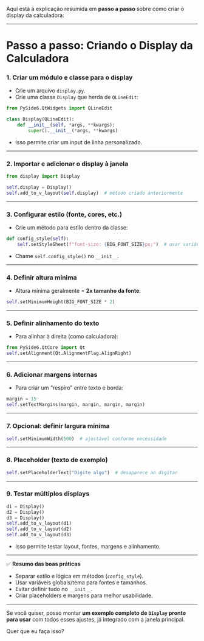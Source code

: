 Aqui está a explicação resumida em **passo a passo** sobre como criar o display da calculadora:

---

# Passo a passo: Criando o Display da Calculadora

### 1. Criar um módulo e classe para o display

* Crie um arquivo `display.py`.
* Crie uma classe `Display` que herda de `QLineEdit`:

```python
from PySide6.QtWidgets import QLineEdit

class Display(QLineEdit):
    def __init__(self, *args, **kwargs):
        super().__init__(*args, **kwargs)
```

* Isso permite criar um input de linha personalizado.

---

### 2. Importar e adicionar o display à janela

```python
from display import Display

self.display = Display()
self.add_to_v_layout(self.display)  # método criado anteriormente
```

---

### 3. Configurar estilo (fonte, cores, etc.)

* Crie um método para estilo dentro da classe:

```python
def config_style(self):
    self.setStyleSheet(f"font-size: {BIG_FONT_SIZE}px;")  # usar variável do tema
```

* Chame `self.config_style()` no `__init__`.

---

### 4. Definir altura mínima

* Altura mínima geralmente = **2x tamanho da fonte**:

```python
self.setMinimumHeight(BIG_FONT_SIZE * 2)
```

---

### 5. Definir alinhamento do texto

* Para alinhar à direita (como calculadora):

```python
from PySide6.QtCore import Qt
self.setAlignment(Qt.AlignmentFlag.AlignRight)
```

---

### 6. Adicionar margens internas

* Para criar um “respiro” entre texto e borda:

```python
margin = 15
self.setTextMargins(margin, margin, margin, margin)
```

---

### 7. Opcional: definir largura mínima

```python
self.setMinimumWidth(500)  # ajustável conforme necessidade
```

---

### 8. Placeholder (texto de exemplo)

```python
self.setPlaceholderText("Digite algo")  # desaparece ao digitar
```

---

### 9. Testar múltiplos displays

```python
d1 = Display()
d2 = Display()
d3 = Display()
self.add_to_v_layout(d1)
self.add_to_v_layout(d2)
self.add_to_v_layout(d3)
```

* Isso permite testar layout, fontes, margens e alinhamento.

---

✅ **Resumo das boas práticas**

* Separar estilo e lógica em métodos (`config_style`).
* Usar variáveis globais/tema para fontes e tamanhos.
* Evitar definir tudo no `__init__`.
* Criar placeholders e margens para melhor usabilidade.

---

Se você quiser, posso montar **um exemplo completo de `Display` pronto para usar** com todos esses ajustes, já integrado com a janela principal.

Quer que eu faça isso?
